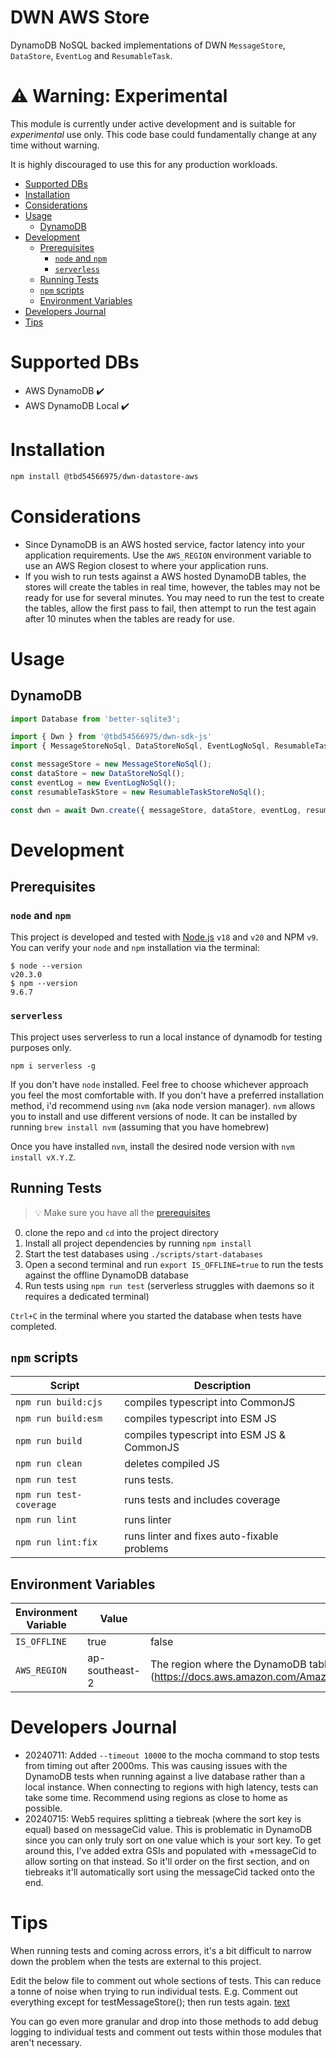 # DWN AWS  Store <!-- omit in toc -->

DynamoDB NoSQL backed implementations of DWN `MessageStore`, `DataStore`, `EventLog` and `ResumableTask`.

# ⚠️ Warning: Experimental

This module is currently under active development and is suitable for *experimental* use only. This code base could fundamentally change at any time without warning.

It is highly discouraged to use this for any production workloads.

- [Supported DBs](#supported-dbs)
- [Installation](#installation)
- [Considerations](#considerations)
- [Usage](#usage)
  - [DynamoDB](#dynamodb)
- [Development](#development)
  - [Prerequisites](#prerequisites)
    - [`node` and `npm`](#node-and-npm)
    - [`serverless`](#serverless)
  - [Running Tests](#running-tests)
  - [`npm` scripts](#npm-scripts)
  - [Environment Variables](#environment-variables)
- [Developers Journal](#developers-journal)
- [Tips](#tips)

# Supported DBs
* AWS DynamoDB ✔️
* AWS DynamoDB Local ✔️

# Installation

```bash
npm install @tbd54566975/dwn-datastore-aws
```

# Considerations

- Since DynamoDB is an AWS hosted service, factor latency into your application requirements. Use the `AWS_REGION` environment variable to use an AWS Region closest to where your application runs.
- If you wish to run tests against a AWS hosted DynamoDB tables, the stores will create the tables in real time, however, the tables may not be ready for use for several minutes. You may need to run the test to create the tables, allow the first pass to fail, then attempt to run the test again after 10 minutes when the tables are ready for use.

# Usage

## DynamoDB

```typescript
import Database from 'better-sqlite3';

import { Dwn } from '@tbd54566975/dwn-sdk-js'
import { MessageStoreNoSql, DataStoreNoSql, EventLogNoSql, ResumableTaskStoreNoSql } from '@tbd54566975/dwn-sql-store';

const messageStore = new MessageStoreNoSql();
const dataStore = new DataStoreNoSql();
const eventLog = new EventLogNoSql();
const resumableTaskStore = new ResumableTaskStoreNoSql();

const dwn = await Dwn.create({ messageStore, dataStore, eventLog, resumableTaskStore });
```

# Development

## Prerequisites
### `node` and `npm`
This project is developed and tested with [Node.js](https://nodejs.org/en/about/previous-releases)
`v18` and `v20` and NPM `v9`. You can verify your `node` and `npm` installation via the terminal:

```
$ node --version
v20.3.0
$ npm --version
9.6.7
```

### `serverless`
This project uses serverless to run a local instance of dynamodb for testing purposes only.
```
npm i serverless -g
```

If you don't have `node` installed. Feel free to choose whichever approach you feel the most comfortable with. If you don't have a preferred installation method, i'd recommend using `nvm` (aka node version manager). `nvm` allows you to install and use different versions of node. It can be installed by running `brew install nvm` (assuming that you have homebrew)

Once you have installed `nvm`, install the desired node version with `nvm install vX.Y.Z`.

## Running Tests
> 💡 Make sure you have all the [prerequisites](#prerequisites)

0. clone the repo and `cd` into the project directory
1. Install all project dependencies by running `npm install`
2. Start the test databases using `./scripts/start-databases`
3. Open a second terminal and run `export IS_OFFLINE=true` to run the tests against the offline DynamoDB database
4. Run tests using `npm run test` (serverless struggles with daemons so it requires a dedicated terminal)

`Ctrl+C` in the terminal where you started the database when tests have completed.

## `npm` scripts

| Script                  | Description                                 |
| ----------------------- | ------------------------------------------- |
| `npm run build:cjs`     | compiles typescript into CommonJS           |
| `npm run build:esm`     | compiles typescript into ESM JS             |
| `npm run build`         | compiles typescript into ESM JS & CommonJS  |
| `npm run clean`         | deletes compiled JS                         |
| `npm run test`          | runs tests.                                 |
| `npm run test-coverage` | runs tests and includes coverage            |
| `npm run lint`          | runs linter                                 |
| `npm run lint:fix`      | runs linter and fixes auto-fixable problems |

## Environment Variables

| Environment Variable    | Value          | Description                                 |
| ----------------------- | -------------- | ------------------------------------------- |
| `IS_OFFLINE`            | true|false     | Uses a local DynamoDB instance for testing  |
| `AWS_REGION`            | ap-southeast-2 | The region where the DynamoDB tables should be created (https://docs.aws.amazon.com/AmazonRDS/latest/UserGuide/Concepts.RegionsAndAvailabilityZones.html) |


# Developers Journal

- 20240711: Added `--timeout 10000` to the mocha command to stop tests from timing out after 2000ms. This was causing issues with the DynamoDB tests when running against a live database rather than a local instance. When connecting to regions with high latency, tests can take some time. Recommend using regions as close to home as possible.
- 20240715: Web5 requires splitting a tiebreak (where the sort key is equal) based on messageCid value. This is problematic in DynamoDB since you can only truly sort on one value which is your sort key. To get around this, I've added extra GSIs and populated with <attribute>+messageCid to allow sorting on that instead. So it'll order on the first section, and on tiebreaks it'll automatically sort using the messageCid tacked onto the end.

# Tips

When running tests and coming across errors, it's a bit difficult to narrow down the problem when the tests are external to this project.

Edit the below file to comment out whole sections of tests. This can reduce a tonne of noise when trying to run individual tests. E.g. Comment out everything except for testMessageStore(); then run tests again.
[text](node_modules/@tbd54566975/dwn-sdk-js/dist/esm/tests/test-suite.js)

You can go even more granular and drop into those methods to add debug logging to individual tests and comment out tests within those modules that aren't necessary.
